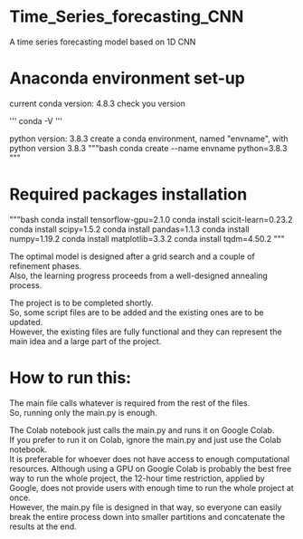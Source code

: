 # Time_Series_forecasting_CNN
A time series forecasting model based on 1D CNN

# Anaconda environment set-up
current conda version: 4.8.3
check you version

'''
conda -V
'''

python version: 3.8.3
create a conda environment, named "envname", with python version 3.8.3
"""bash
conda create --name envname python=3.8.3
"""

# Required packages installation
"""bash
conda install tensorflow-gpu=2.1.0
conda install scicit-learn=0.23.2
conda install scipy=1.5.2
conda install pandas=1.1.3
conda install numpy=1.19.2
conda install matplotlib=3.3.2
conda install tqdm=4.50.2
"""

The optimal model is designed after a grid search and a couple of refinement phases.  
Also, the learning progress proceeds from a well-designed annealing process.  

The project is to be completed shortly.  
So, some script files are to be added and the existing ones are to be updated.  
However, the existing files are fully functional and they can represent the main idea and a large part of the project.  

# How to run this:  
The main file calls whatever is required from the rest of the files.  
So, running only the main.py is enough.  

The Colab notebook just calls the main.py and runs it on Google Colab.  
If you prefer to run it on Colab, ignore the main.py and just use the Colab notebook.  
It is preferable for whoever does not have access to enough computational resources.
Although using a GPU on Google Colab is probably the best free way to run the whole project, the 12-hour time restriction, applied by Google, does not provide users with enough time to run the whole project at once.  
However, the main.py file is designed in that way, so everyone can easily break the entire process down into smaller partitions and concatenate the results at the end.
